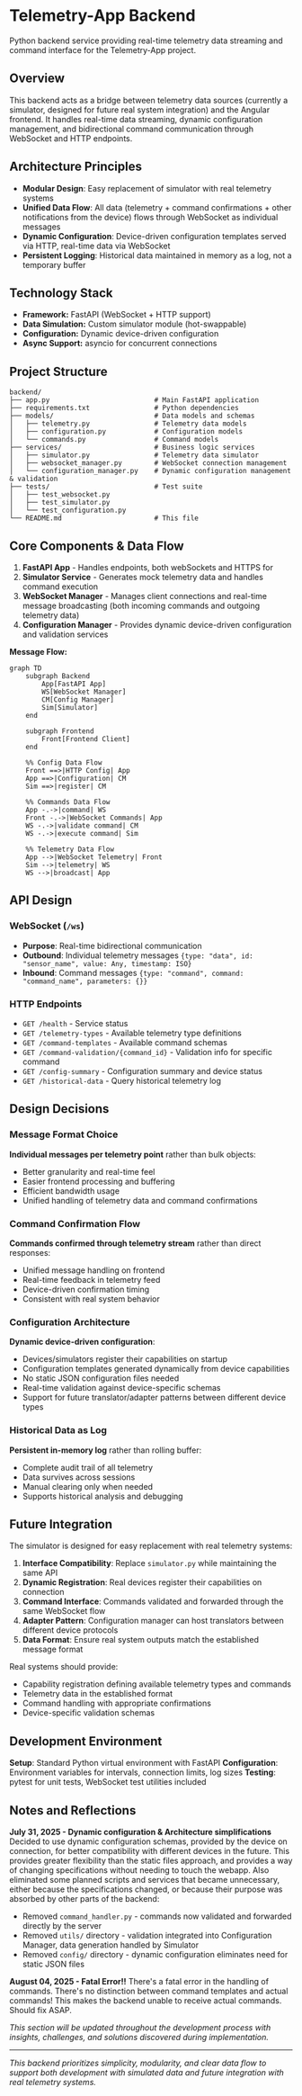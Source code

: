 # Telemetry-App Backend

Python backend service providing real-time telemetry data streaming and command interface for the Telemetry-App project.

## Overview

This backend acts as a bridge between telemetry data sources (currently a simulator, designed for future real system integration) and the Angular frontend. It handles real-time data streaming, dynamic configuration management, and bidirectional command communication through WebSocket and HTTP endpoints.

## Architecture Principles

- **Modular Design**: Easy replacement of simulator with real telemetry systems
- **Unified Data Flow**: All data (telemetry + command confirmations + other notifications from the device) flows through WebSocket as individual messages
- **Dynamic Configuration**: Device-driven configuration templates served via HTTP, real-time data via WebSocket
- **Persistent Logging**: Historical data maintained in memory as a log, not a temporary buffer

## Technology Stack

- **Framework:** FastAPI (WebSocket + HTTP support)
- **Data Simulation:** Custom simulator module (hot-swappable)
- **Configuration:** Dynamic device-driven configuration
- **Async Support:** asyncio for concurrent connections

## Project Structure

```
backend/
├── app.py                          # Main FastAPI application
├── requirements.txt                # Python dependencies
├── models/                         # Data models and schemas
│   ├── telemetry.py                # Telemetry data models
│   ├── configuration.py            # Configuration models
│   └── commands.py                 # Command models
├── services/                       # Business logic services
│   ├── simulator.py                # Telemetry data simulator
│   ├── websocket_manager.py        # WebSocket connection management
│   └── configuration_manager.py    # Dynamic configuration management & validation
├── tests/                          # Test suite
│   ├── test_websocket.py
│   ├── test_simulator.py
│   └── test_configuration.py
└── README.md                       # This file
```

## Core Components & Data Flow

1. **FastAPI App** - Handles endpoints, both webSockets and HTTPS for
2. **Simulator Service** - Generates mock telemetry data and handles command execution
3. **WebSocket Manager** - Manages client connections and real-time message broadcasting (both incoming commands and outgoing telemetry data)
4. **Configuration Manager** - Provides dynamic device-driven configuration and validation services

**Message Flow:**

```mermaid
graph TD
    subgraph Backend
        App[FastAPI App]
        WS[WebSocket Manager]
        CM[Config Manager]
        Sim[Simulator]
    end

    subgraph Frontend
        Front[Frontend Client]
    end
  
    %% Config Data Flow
    Front ==>|HTTP Config| App
    App ==>|Configuration| CM
    Sim ==>|register| CM

    %% Commands Data Flow
    App -.->|command| WS
    Front -.->|WebSocket Commands| App
    WS -.->|validate command| CM
    WS -.->|execute command| Sim
  
    %% Telemetry Data Flow
    App -->|WebSocket Telemetry| Front
    Sim -->|telemetry| WS
    WS -->|broadcast| App
```

## API Design

### WebSocket (`/ws`)

- **Purpose**: Real-time bidirectional communication
- **Outbound**: Individual telemetry messages `{type: "data", id: "sensor_name", value: Any, timestamp: ISO}`
- **Inbound**: Command messages `{type: "command", command: "command_name", parameters: {}}`

### HTTP Endpoints

- `GET /health` - Service status
- `GET /telemetry-types` - Available telemetry type definitions
- `GET /command-templates` - Available command schemas
- `GET /command-validation/{command_id}` - Validation info for specific command
- `GET /config-summary` - Configuration summary and device status
- `GET /historical-data` - Query historical telemetry log

## Design Decisions

### Message Format Choice

**Individual messages per telemetry point** rather than bulk objects:

- Better granularity and real-time feel
- Easier frontend processing and buffering
- Efficient bandwidth usage
- Unified handling of telemetry data and command confirmations

### Command Confirmation Flow

**Commands confirmed through telemetry stream** rather than direct responses:

- Unified message handling on frontend
- Real-time feedback in telemetry feed
- Device-driven confirmation timing
- Consistent with real system behavior

### Configuration Architecture

**Dynamic device-driven configuration**:

- Devices/simulators register their capabilities on startup
- Configuration templates generated dynamically from device capabilities
- No static JSON configuration files needed
- Real-time validation against device-specific schemas
- Support for future translator/adapter patterns between different device types

### Historical Data as Log

**Persistent in-memory log** rather than rolling buffer:

- Complete audit trail of all telemetry
- Data survives across sessions
- Manual clearing only when needed
- Supports historical analysis and debugging

## Future Integration

The simulator is designed for easy replacement with real telemetry systems:

1. **Interface Compatibility**: Replace `simulator.py` while maintaining the same API
2. **Dynamic Registration**: Real devices register their capabilities on connection
3. **Command Interface**: Commands validated and forwarded through the same WebSocket flow
4. **Adapter Pattern**: Configuration manager can host translators between different device protocols
5. **Data Format**: Ensure real system outputs match the established message format

Real systems should provide:

- Capability registration defining available telemetry types and commands
- Telemetry data in the established format
- Command handling with appropriate confirmations
- Device-specific validation schemas

## Development Environment

**Setup**: Standard Python virtual environment with FastAPI
**Configuration**: Environment variables for intervals, connection limits, log sizes
**Testing**: pytest for unit tests, WebSocket test utilities included

## Notes and Reflections

**July 31, 2025 - Dynamic configuration & Architecture simplifications**
Decided to use dynamic configuration schemas, provided by the device on connection, for better compatibility with different devices in the future. This provides greater flexibility than the static files approach, and provides a way of changing specifications without needing to touch the webapp.
Also eliminated some planned scripts and services that became unnecessary, either because the specifications changed, or because their purpose was absorbed by other parts of the backend:

- Removed `command_handler.py` - commands now validated and forwarded directly by the server
- Removed `utils/` directory - validation integrated into Configuration Manager, data generation handled by Simulator
- Removed `config/` directory - dynamic configuration eliminates need for static JSON files

**August 04, 2025 - Fatal Error!!**
There's a fatal error in the handling of commands. There's no distinction between command templates and actual commands! This makes the backend unable to receive actual commands. Should fix ASAP.

*This section will be updated throughout the development process with insights, challenges, and solutions discovered during implementation.*

---

*This backend prioritizes simplicity, modularity, and clear data flow to support both development with simulated data and future integration with real telemetry systems.*
